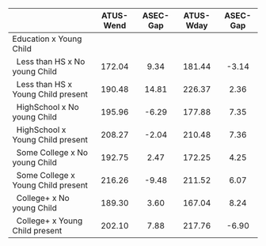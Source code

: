 
|                      |    ATUS-Wend |     ASEC-Gap |    ATUS-Wday |     ASEC-Gap |
| -------------------- | :----------: | :----------: | :----------: | :----------: |
| Education x Young Child |              |              |              |              |
| &nbsp;&nbsp;Less than HS x No young Child |       172.04 |         9.34 |       181.44 |        -3.14 |
| &nbsp;&nbsp;Less than HS x Young Child present |       190.48 |        14.81 |       226.37 |         2.36 |
| &nbsp;&nbsp;HighSchool x No young Child |       195.96 |        -6.29 |       177.88 |         7.35 |
| &nbsp;&nbsp;HighSchool x Young Child present |       208.27 |        -2.04 |       210.48 |         7.36 |
| &nbsp;&nbsp;Some College x No young Child |       192.75 |         2.47 |       172.25 |         4.25 |
| &nbsp;&nbsp;Some College x Young Child present |       216.26 |        -9.48 |       211.52 |         6.07 |
| &nbsp;&nbsp;College+ x No young Child |       189.30 |         3.60 |       167.04 |         8.24 |
| &nbsp;&nbsp;College+ x Young Child present |       202.10 |         7.88 |       217.76 |        -6.90 |

